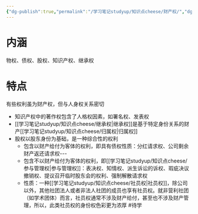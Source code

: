 ```yaml
---
{"dg-publish":true,"permalink":"/学习笔记studyup/知识点cheese/财产权/","dgPassFrontmatter":true,"created":"2024-07-05T15:37:10.854+08:00","updated":"2024-10-17T09:28:49.868+08:00"}
---
```


# 内涵
物权、债权、股权、知识产权、继承权
# 特点
有些权利虽为财产权，但与人身权关系密切
- 知识产权中的著作权包含了人格权因素，如署名权、发表权
- [[学习笔记studyup/知识点cheese/继承权\|继承权]]是基于特定身份关系的财产[[学习笔记studyup/知识点cheese/归属权\|归属权]]
- 股权以股东身份为基础，是一种综合性的权利
	- 包含以财产给付为客体的权利，即具有债权性质：分红请求权、公司剩余财产返还请求权---
	- 包含不以财产给付为客体的权利，即[[学习笔记studyup/知识点cheese/参与管理权\|参与管理权]]：表决权、知情权、派生诉讼的诉权、瑕疵决议撤销权、提议召开临时股东会的权利、强制解散请求权
	- 性质：一种[[学习笔记studyup/知识点cheese/社员权\|社员权]]，除公司以外，其他社团法人或者非法人社团的成员也享有社员权。就非营利社团（如学术团体）而言，社员权通常不涉及财产给付，甚至也不涉及财产管理，所以，此类社员权的身份权色彩更为浓厚 #待学 
